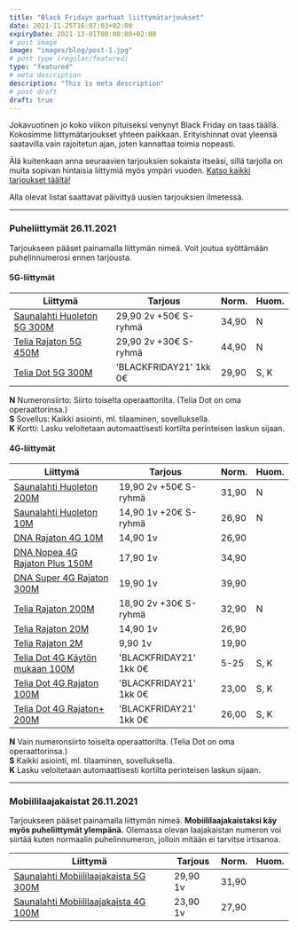 ```yaml
---
title: "Black Fridayn parhaat liittymätarjoukset"
date: 2021-11-25T16:07:03+02:00
expiryDate: 2021-12-01T00:00:00+02:00
# post image
image: "images/blog/post-1.jpg"
# post type (regular/featured)
type: "featured"
# meta description
description: "This is meta description"
# post draft
draft: true
---
```


Jokavuotinen jo koko viikon pituiseksi venynyt Black Friday on taas täällä. Kokosimme liittymätarjoukset yhteen paikkaan. Erityishinnat ovat yleensä saatavilla vain rajoitetun ajan, joten kannattaa toimia nopeasti.

Älä kuitenkaan anna seuraavien tarjouksien sokaista itseäsi, sillä tarjolla on muita sopivan hintaisia liittymiä myös ympäri vuoden. [Katso kaikki tarjoukset täältä!](/deals)

Alla olevat listat saattavat päivittyä uusien tarjouksien ilmetessä.

<hr>

### Puheliittymät 26.11.2021

Tarjoukseen pääset painamalla liittymän nimeä. Voit joutua syöttämään puhelinnumerosi ennen tarjousta.

#### 5G-liittymät

|Liittymä                          |Tarjous               |Norm.|Huom.|
|----------------------------------|----------------------|-----|-----|
|[Saunalahti Huoleton 5G 300M][EP5]|29,90 2v +50€ S-ryhmä |34,90|N|
|[Telia Rajaton 5G 450M][TP5]      |29,90 2v +30€ S-ryhmä |44,90|N|
|[Telia Dot 5G 300M][TD]           |'BLACKFRIDAY21' 1kk 0€|29,90|S, K|

**N** Numeronsiirto: Siirto toiselta operaattorilta. (Telia Dot on oma operaattorinsa.)<br>
**S** Sovellus: Kaikki asiointi, ml. tilaaminen, sovelluksella.<br>
**K** Kortti: Lasku veloitetaan automaattisesti kortilta perinteisen laskun sijaan.

#### 4G-liittymät

|Liittymä                             |Tarjous               |Norm.|Huom.|
|-------------------------------------|----------------------|-----|-----|
|[Saunalahti Huoleton 200M][EP4]      |19,90 2v +50€ S-ryhmä |31,90|N|
|[Saunalahti Huoleton 10M][EP4]       |14,90 1v +20€ S-ryhmä |26,90|N|
|[DNA Rajaton 4G 10M][DP4]            |14,90 1v              |26,90||
|[DNA Nopea 4G Rajaton Plus 150M][DP4]|17,90 1v              |34,90||
|[DNA Super 4G Rajaton 300M][DP4]     |19,90 1v              |39,90||
|[Telia Rajaton 200M][TP4]            |18,90 2v +30€ S-ryhmä |32,90|N|
|[Telia Rajaton 20M][TP4]             |14,90 1v              |26,90||
|[Telia Rajaton 2M][TP4]              |9,90 1v               |19,90||
|[Telia Dot 4G Käytön mukaan 100M][TD]|'BLACKFRIDAY21' 1kk 0€|5-25 |S, K|
|[Telia Dot 4G Rajaton 100M][TD]      |'BLACKFRIDAY21' 1kk 0€|23,00|S, K|
|[Telia Dot 4G Rajaton+ 200M][TD]     |'BLACKFRIDAY21' 1kk 0€|26,00|S, K|

**N** Vain numeronsiirto toiselta operaattorilta. (Telia Dot on oma operaattorinsa.)<br>
**S** Kaikki asiointi, ml. tilaaminen, sovelluksella.<br>
**K** Lasku veloitetaan automaattisesti kortilta perinteisen laskun sijaan.

[EP5]: https://www.elisa.fi/kauppa/erikoistarjous
[TP5]: https://www.telia.fi/kampanjat/liittymat/huippudiili
[EM5]: https://www.elisa.fi/kauppa/tarjoukset
[EP4]: https://www.elisa.fi/kauppa/erikoistarjous
[DP4]: https://www.dna.fi/sinunhintasi
[TP4]: https://www.telia.fi/kampanjat/liittymat/huippudiili
[TD]: https://www.telia.fi/dot

<hr>

### Mobiililaajakaistat 26.11.2021

Tarjoukseen pääset painamalla liittymän nimeä. **Mobiililaajakaistaksi käy myös puheliittymät ylempänä.** Olemassa olevan laajakaistan numeron voi siirtää kuten normaalin puhelinnumeron, jolloin mitään ei tarvitse irtisanoa.

|Liittymä                                   |Tarjous |Norm.|Huom.|
|-------------------------------------------|--------|-----|-----|
|[Saunalahti Mobiililaajakaista 5G 300M][EM]|29,90 1v|31,90||
|[Saunalahti Mobiililaajakaista 4G 100M][EM]|23,90 1v|27,90||

[EM]: https://www.elisa.fi/kauppa/tarjoukset


